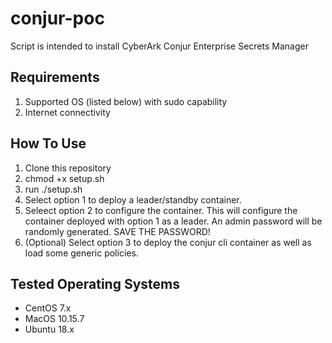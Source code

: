 # conjur-poc

Script is intended to install CyberArk Conjur Enterprise Secrets Manager

## Requirements

1. Supported OS (listed below) with sudo capability
2. Internet connectivity

## How To Use

1. Clone this repository
2. chmod +x setup.sh
3. run ./setup.sh
4. Select option 1 to deploy a leader/standby container. 
5. Seleect option 2 to configure the container. This will configure the container deployed with option 1 as a leader. An admin password will be randomly generated. SAVE THE PASSWORD!
6. (Optional) Select option 3 to deploy the conjur cli container as well as load some generic policies. 

## Tested Operating Systems

- CentOS 7.x
- MacOS 10.15.7
- Ubuntu 18.x